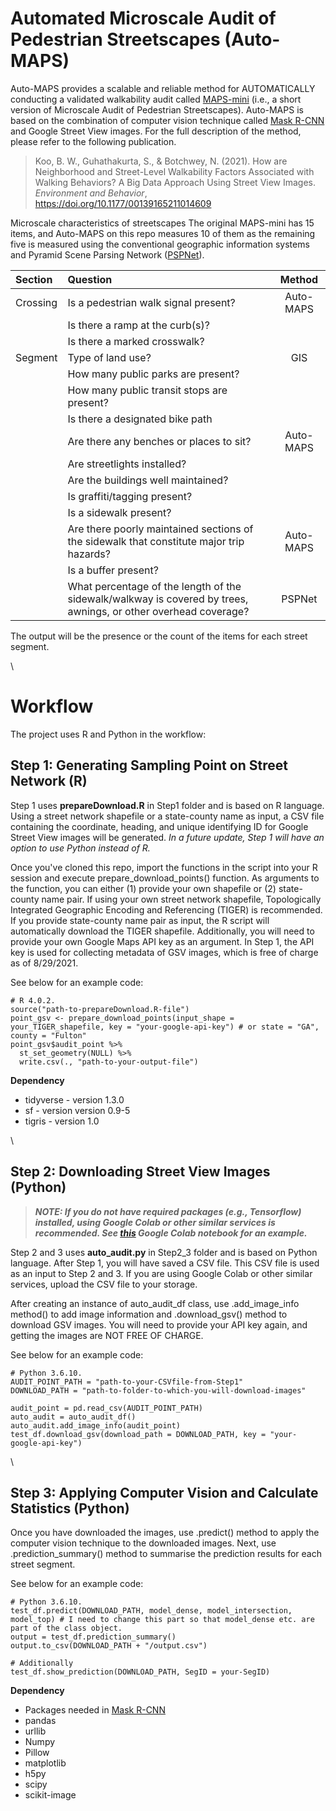# Automated Microscale Audit of Pedestrian Streetscapes (Auto-MAPS)

Auto-MAPS provides a scalable and reliable method for AUTOMATICALLY conducting a validated walkability audit called [MAPS-mini](https://drjimsallis.org/measure_maps.html#MAPSMINI) (i.e., a short version of Microscale Audit of Pedestrian Streetscapes). Auto-MAPS is based on the combination of computer vision technique called [Mask R-CNN](https://github.com/matterport/Mask_RCNN) and Google Street View images. For the full description of the method, please refer to the following publication.

> Koo, B. W., Guhathakurta, S., & Botchwey, N. (2021). How are Neighborhood and Street-Level Walkability Factors Associated with Walking Behaviors? A Big Data Approach Using Street View Images. *Environment and Behavior*, https://doi.org/10.1177/00139165211014609

Microscale characteristics of streetscapes
The original MAPS-mini has 15 items, and Auto-MAPS on this repo measures 10 of them as the remaining five is measured using the conventional geographic information systems and Pyramid Scene Parsing Network ([PSPNet](https://github.com/Vladkryvoruchko/PSPNet-Keras-tensorflow)). 

| Section | Question                             | Method    |
| :------ | :----------------------------------- | :-------: |
| Crossing| Is a pedestrian walk signal present? | Auto-MAPS |
|         | Is there a ramp at the curb(s)?      |           |
|         | Is there a marked crosswalk?         |           |
| Segment | Type of land use?                    | GIS       |
|         | How many public parks are present?   |           |
|         | How many public transit stops are present? |     |
|         | Is there a designated bike path      |           |
|         | Are there any benches or places to sit? | Auto-MAPS |
|         | Are streetlights installed?          |           |
|         | Are the buildings well maintained?   |           |
|         | Is graffiti/tagging present?         |           |
|         | Is a sidewalk present?               |           |
|         | Are there poorly maintained sections of the sidewalk that constitute major trip hazards? | Auto-MAPS |
|         | Is a buffer present?                 |           |
|         | What percentage of the length of the sidewalk/walkway is covered by trees, awnings, or other overhead coverage? | PSPNet |

The output will be the presence or the count of the items for each street segment.

\

# Workflow
The project uses R and Python in the workflow:

## Step 1: Generating Sampling Point on Street Network (R)
Step 1 uses **prepareDownload.R** in Step1 folder and is based on R language. Using a street network shapefile or a state-county name as input, a CSV file containing the coordinate, heading, and unique identifying ID for Google Street View images will be generated. *In a future update, Step 1 will have an option to use Python instead of R.*

Once you've cloned this repo, import the functions in the script into your R session and execute prepare_download_points() function. As arguments to the function, you can either (1) provide your own shapefile or (2) state-county name pair. If using your own street network shapefile, Topologically Integrated Geographic Encoding and Referencing (TIGER) is recommended. If you provide state-county name pair as input, the R script will automatically download the TIGER shapefile. Additionally, you will need to provide your own Google Maps API key as an argument. In Step 1, the API key is used for collecting metadata of GSV images, which is free of charge as of 8/29/2021. 

See below for an example code:
```
# R 4.0.2.
source("path-to-prepareDownload.R-file")
point_gsv <- prepare_download_points(input_shape = your_TIGER_shapefile, key = "your-google-api-key") # or state = "GA", county = "Fulton"
point_gsv$audit_point %>% 
  st_set_geometry(NULL) %>% 
  write.csv(., "path-to-your-output-file")
```

**Dependency**
* tidyverse - version 1.3.0
* sf - version version 0.9-5
* tigris - version 1.0

\

## Step 2: Downloading Street View Images (Python)

> ***NOTE: If you do not have required packages (e.g., Tensorflow) installed, using Google Colab or other similar services is recommended. See [this](https://colab.research.google.com/drive/1_yiTDSLqwJfdvHRXvVWHrsv-_LLRlXFh?usp=sharing) Google Colab notebook for an example.***

Step 2 and 3 uses **auto_audit.py** in Step2_3 folder and is based on Python language. After Step 1, you will have saved a CSV file. This CSV file is used as an input to Step 2 and 3. If you are using Google Colab or other similar services, upload the CSV file to your storage. 

After creating an instance of auto_audit_df class, use .add_image_info method() to add image information and .download_gsv() method to download GSV images. You will need to provide your API key again, and getting the images are NOT FREE OF CHARGE.

See below for an example code:
```
# Python 3.6.10.
AUDIT_POINT_PATH = "path-to-your-CSVfile-from-Step1"
DOWNLOAD_PATH = "path-to-folder-to-which-you-will-download-images"

audit_point = pd.read_csv(AUDIT_POINT_PATH)
auto_audit = auto_audit_df()
auto_audit.add_image_info(audit_point)
test_df.download_gsv(download_path = DOWNLOAD_PATH, key = "your-google-api-key")
```

\

## Step 3: Applying Computer Vision and Calculate Statistics (Python)
Once you have downloaded the images, use .predict() method to apply the computer vision technique to the downloaded images. Next, use .prediction_summary() method to summarise the prediction results for each street segment. 

See below for an example code:
```
# Python 3.6.10.
test_df.predict(DOWNLOAD_PATH, model_dense, model_intersection, model_top) # I need to change this part so that model_dense etc. are part of the class object.
output = test_df.prediction_summary()
output.to_csv(DOWNLOAD_PATH + "/output.csv")

# Additionally
test_df.show_prediction(DOWNLOAD_PATH, SegID = your-SegID)
```
**Dependency**
* Packages needed in [Mask R-CNN](https://github.com/matterport/Mask_RCNN)
* pandas
* urllib
* Numpy
* Pillow
* matplotlib
* h5py
* scipy
* scikit-image
